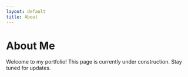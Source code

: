 ```yaml
---
layout: default
title: About
---
```


# About Me

Welcome to my portfolio! This page is currently under construction. Stay tuned for updates.
